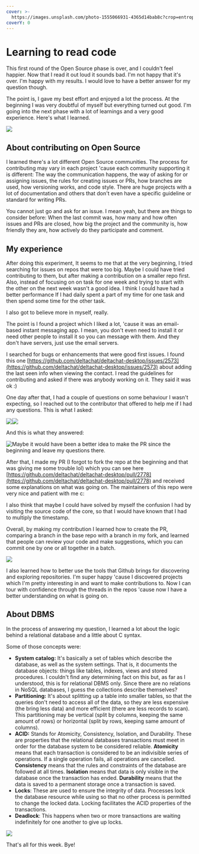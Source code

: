 ```yaml
---
cover: >-
  https://images.unsplash.com/photo-1555066931-4365d14bab8c?crop=entropy&cs=tinysrgb&fm=jpg&ixid=MnwxOTcwMjR8MHwxfHNlYXJjaHw2fHxjb2Rpbmd8ZW58MHx8fHwxNjUzODE3NzI5&ixlib=rb-1.2.1&q=80
coverY: 0
---
```


# Learning to read code

This first round of the Open Source phase is over, and I couldn't feel happier. Now that I read it out loud it sounds bad. I'm not happy that it's over. I'm happy with my results. I would love to have a better answer for my question though.&#x20;

The point is, I gave my best effort and enjoyed a lot the process. At the beginning I was very doubtful of myself but everything turned out good. I'm going into the next phase with a lot of learnings and a very good experience. Here's what I learned.

![](<../.gitbook/assets/image (11) (1) (1).png>)

## About contributing on Open Source

I learned there's a lot different Open Source communities. The process for contributing may vary in each project 'cause each community supporting it is different: The way the communication happens, the way of asking for or assigning issues, the rules for creating issues or PRs, how branches are used, how versioning works, and code style. There are huge projects with a lot of documentation and others that don't even have a specific guideline or standard for writing PRs.

You cannot just go and ask for an issue. I mean yeah, but there are things to consider before: When the last commit was, how many and how often issues and PRs are closed, how big the project and the community is, how friendly they are, how actively do they participate and comment.

## My experience

After doing this experiment, It seems to me that at the very beginning, I tried searching for issues on repos that were too big. Maybe I could have tried contributing to them, but after making a contribution on a smaller repo first. Also, instead of focusing on on task for one week and trying to start with the other on the next week wasn't a good idea. I think I could have had a better performance If I had daily spent a part of my time for one task and then spend some time for the other task.

I also got to believe more in myself, really.

The point is I found a project which I liked a lot, 'cause it was an email-based instant messaging app. I mean, you don't even need to install it or need other people to install it so you can message with them. And they don't have servers, just use the email servers.

I searched for bugs or enhancements that were good first issues. I found this one [https://github.com/deltachat/deltachat-desktop/issues/2573](https://github.com/deltachat/deltachat-desktop/issues/2573) about adding the last seen info when viewing the contact. I read the guidelines for contributing and asked if there was anybody working on it. They said it was ok :)

One day after that, I had a couple of questions on some behaviour I wasn't expecting, so I reached out to the contributor that offered to help me if I had any questions. This is what I asked:

![](<../.gitbook/assets/image (8).png>)![](<../.gitbook/assets/image (3).png>)

And this is what they answered:

![Maybe it would have been a better idea to make the PR since the beginning and leave my questions there.](<../.gitbook/assets/image (11) (1).png>)

After that, I made my PR (I forgot to fork the repo at the beginning and that was giving me some trouble lol) which you can see here [https://github.com/deltachat/deltachat-desktop/pull/2778](https://github.com/deltachat/deltachat-desktop/pull/2778) and received some explanations on what was going on. The maintainers of this repo were very nice and patient with me c:

I also think that maybe I could have solved by myself the confusion I had by visiting the source code of the core, so that I would have known that I had to multiply the timestamp.

Overall, by making my contribution I learned how to create the PR, comparing a branch in the base repo with a branch in my fork, and learned that people can review your code and make suggestions, which you can commit one by one or all together in a batch.

![](<../.gitbook/assets/image (7) (1).png>)

I also learned how to better use the tools that Github brings for discovering and exploring repositories. I'm super happy 'cause I discovered projects which I'm pretty interesting in and want to make contributions to. Now I can tour with confidence through the threads in the repos 'cause now I have a better understanding on what is going on.

## About DBMS

In the process of answering my question, I learned a lot about the logic behind a relational database and a little about C syntax.

Some of those concepts were:

* **System catalog:** It's basically a set of tables which describe the database, as well as the system settings. That is, it documents the database objects: things like tables, indexes, views and stored procedures. I couldn't find any determining fact on this but, as far as I understood, this is for relational DBMS only. Since there are no relations in NoSQL databases, I guess the collections describe themselves?
* **Partitioning:** It's about splitting up a table into smaller tables, so that the queries don't need to access all of the data, so they are less expensive (the bring less data) and more efficient (there are less records to scan). This partitioning may be vertical (split by columns, keeping the same amount of rows) or horizontal (split by rows, keeping same amount of columns).
* **ACID:** Stands for Atomicity, Consistency, Isolation, and Durability. These are properties that the relational databases transactions must meet in order for the database system to be considered reliable. **Atomicity** means that each transaction is considered to be an indivisible series of operations. If a single operation fails, all operations are cancelled. **Consistency** means that the rules and constraints of the database are followed at all times. **Isolation** means that data is only visible in the database once the transaction has ended. **Durability** means that the data is saved to a permanent storage once a transaction is saved.
* **Locks**: These are used to ensure the integrity of data. Processes lock the database resource while using so that no other process is permitted to change the locked data. Locking facilitates the ACID properties of the transactions.
* **Deadlock**: This happens when two or more transactions are waiting indefinitely for one another to give up locks.

![](<../.gitbook/assets/image (12) (1).png>)

That's all for this week. Bye!
